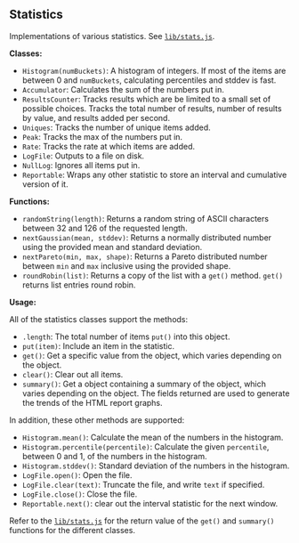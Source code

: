 ## Statistics ##

Implementations of various statistics. See [`lib/stats.js`](https://github.com/benschmaus/nodeload/tree/master/lib/stats.js).

**Classes:**

* `Histogram(numBuckets)`: A histogram of integers. If most of the items are between 0 and `numBuckets`, calculating percentiles and stddev is fast.
* `Accumulator`: Calculates the sum of the numbers put in.
* `ResultsCounter`: Tracks results which are be limited to a small set of possible choices. Tracks the total number of results, number of results by value, and results added per second.
* `Uniques`: Tracks the number of unique items added.
* `Peak`: Tracks the max of the numbers put in.
* `Rate`: Tracks the rate at which items are added.
* `LogFile`: Outputs to a file on disk.
* `NullLog`: Ignores all items put in.
* `Reportable`: Wraps any other statistic to store an interval and cumulative version of it.

**Functions:**

* `randomString(length)`: Returns a random string of ASCII characters between 32 and 126 of the requested length.
* `nextGaussian(mean, stddev)`: Returns a normally distributed number using the provided mean and standard deviation.
* `nextPareto(min, max, shape)`: Returns a Pareto distributed number between `min` and `max` inclusive using the provided shape.
* `roundRobin(list)`: Returns a copy of the list with a `get()` method. `get()` returns list entries round robin.

**Usage:**

All of the statistics classes support the methods:

* `.length`: The total number of items `put()` into this object.
* `put(item)`: Include an item in the statistic.
* `get()`: Get a specific value from the object, which varies depending on the object.
* `clear()`: Clear out all items.
* `summary()`: Get a object containing a summary of the object, which varies depending on the object. The fields returned are used to generate the trends of the HTML report graphs.

In addition, these other methods are supported:

* `Histogram.mean()`: Calculate the mean of the numbers in the histogram.
* `Histogram.percentile(percentile)`: Calculate the given `percentile`, between 0 and 1, of the numbers in the histogram.
* `Histogram.stddev()`: Standard deviation of the numbers in the histogram.
* `LogFile.open()`: Open the file.
* `LogFile.clear(text)`: Truncate the file, and write `text` if specified.
* `LogFile.close()`: Close the file.
* `Reportable.next()`: clear out the interval statistic for the next window.

Refer to the [`lib/stats.js`](https://github.com/benschmaus/nodeload/tree/master/lib/stats.js) for the return value of the `get()` and `summary()` functions for the different classes.